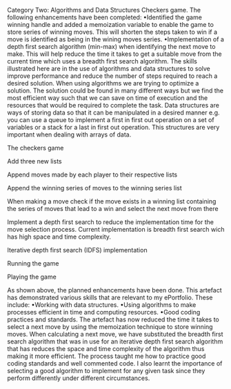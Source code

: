 Category Two: Algorithms and Data Structures
Checkers game.
The following enhancements have been completed:
•Identified the game winning handle and added a memoization variable to enable the game to store series of winning moves. This will shorten the steps taken to win if a move is identified as being in the wining moves series.
•Implementation of a depth first search algorithm (min-max) when identifying the next move to make. This will help reduce the time it takes to get a suitable move from the current time which uses a breadth first search algorithm.
The skills illustrated here are in the use of algorithms and data structures to solve improve performance and reduce the number of steps required to reach a desired solution. When using algorithms we are trying to optimize a solution. The solution could be found in many different ways but we find the most efficient way such that we can save on time of execution and the resources that would be required to complete the task. Data structures are ways of storing data so that it can be manipulated in a desired manner e.g. you can use a queue to implement a first in first out operation on a set of variables or a stack for a last in first out operation. This structures are very important when dealing with arrays of data.

The checkers game



Add three new lists

Append moves made by each player to their respective lists

Append the winning series of moves to the winning series list


When making a move check if the move exists in a winning list containing the series of moves that lead to a win and select the next move from there


Implement a depth first search to reduce the implementation time for the move selection process. Current implementation is breadth first search wich has high space and time complexity.

Iterative depth first search (IDFS) implementation 


Running the game

Playing the game




As shown above, the planned enhancements have been done. This artefact has demonstrated various skills that are relevant to my ePortfolio. These include:
•Working with data structures.
•Using algorithms to make processes efficient in time and computing resources.
•Good coding practices and standards.
The artefact has now reduced the time it takes to select a next move by using the memoization technique to store winning moves. When calculating a next move, we have substituted the breadth first search algorithm that was in use for an iterative depth first search algorithm that has reduces the space and time complexity of the algorithm thus making it more efficient.
The process taught me how to practice good coding standards and well commented code. I also learnt the importance of selecting a good algorithm to implement for any given task since they perform differently under different circumstances.
